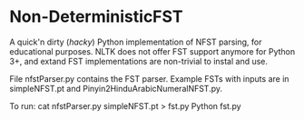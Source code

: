 # Non-DeterministicFST
A quick'n dirty (*hacky*) Python implementation of NFST parsing, for educational purposes. NLTK does not offer FST support anymore for Python 3+, and extand FST implementations are non-trivial to instal and use.

File nfstParser.py contains the FST parser.
Example FSTs with inputs are in simpleNFST.pt and Pinyin2HinduArabicNumeralNFST.py.

To run:
cat nfstParser.py simpleNFST.pt > fst.py
Python fst.py

